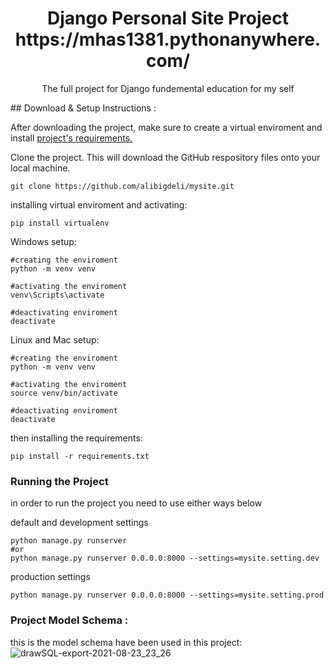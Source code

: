   <h1 align="center">
    Django Personal Site Project
    https://mhas1381.pythonanywhere.com/
  </h1>
  <p align="center">The full project for Django fundemental education for my self</p>
 ## Download & Setup Instructions :

After downloading the project, make sure to create a virtual enviroment and  install [project's requirements.](https://github.com/mhas1381/MyWebsite/blob/main/requirements.txt)

Clone the project. This will download the GitHub respository files onto your local machine.

```Shell
git clone https://github.com/alibigdeli/mysite.git
```
installing virtual enviroment and activating:
```Shell
pip install virtualenv
```
Windows setup:
```Shell
#creating the enviroment
python -m venv venv

#activating the enviroment
venv\Scripts\activate

#deactivating enviroment
deactivate
```
Linux and Mac setup:
```Shell
#creating the enviroment
python -m venv venv

#activating the enviroment
source venv/bin/activate

#deactivating enviroment
deactivate
```

then installing the requirements:

```Shell
pip install -r requirements.txt
```
### Running the Project
in order to run the project you need to use either ways below

default and development settings
```Shell
python manage.py runserver 
#or
python manage.py runserver 0.0.0.0:8000 --settings=mysite.setting.dev
```
production settings
```Shell
python manage.py runserver 0.0.0.0:8000 --settings=mysite.setting.prod
```
### Project Model Schema :
this is the model schema have been used in this project:
![drawSQL-export-2021-08-23_23_26](https://s24.picofile.com/file/8452681742/130503854_cefc63a6_1466_4164_825a_9f313d521059.png)
